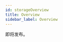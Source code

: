 ```yaml
---
id: storageOverview
title: Overview
sidebar_label: Overview
---
```


即将发布。

<!--
Crust 网络构建了一个任何人都可以使用的[去中心化存储市场](DSM.md)，简称DSM。存储用户和存储商户可以在去中心化存储市场中各取所需。

## 存储用户

存储用户是指有存储需求的用户，存储用户可以通过去中心化存储市场发起存储订单，并需要为此支付一定的费用。费用会根据网络中的存储资源，链上状态资源以及吞吐量资源进行动态调节，用户也可以增加小费以加快存储订单的响应速度。查看[存储用户指南](storageUserGuide.md)，获得更多详细信息。

## 存储商户

[Group Owner](ownerNode.md)节点可以代表Group注册成为存储商户，并需要缴纳一定的保证金。存储商户通过去中心化存储市场接收存储用户订单，由组内的Member节点完成文件存储，并提供检索服务。
商户成功存储文件后可以获得以下收益：
* 从去中心化存储市场中获得相应的存储收益；
* 通过存储文件获得有效数据量，有效数据量会比SRD贡献更多的存储算力，能有效提升节点的质押上限，帮助节点获得更高的质押奖励。

存储算力具体计算规则可查看[经济白皮书](https://crust-data.oss-cn-shanghai.aliyuncs.com/crust-home/whitepapers/ecowhitepaper.pdf)。

查看[存储商户指南](merchantGuidance.md)，获得更多详细信息。

## 开发者

Crust网络为开发者准备了相应的技术工具，开发者可以基于去中心化存储市场，构建出适合各种业务场景的应用。[查看如何构建](build-getting-started.md)。
-->

